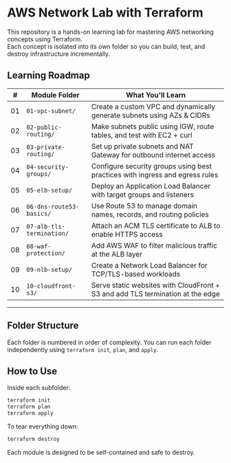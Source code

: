 # AWS Network Lab with Terraform

This repository is a hands-on learning lab for mastering AWS networking concepts using Terraform.  
Each concept is isolated into its own folder so you can build, test, and destroy infrastructure incrementally.

## Learning Roadmap

| #  | Module Folder                     | What You'll Learn                                                                 |
|----|----------------------------------|-----------------------------------------------------------------------------------|
| 01 | `01-vpc-subnet/`                 | Create a custom VPC and dynamically generate subnets using AZs & CIDRs           |
| 02 | `02-public-routing/`            | Make subnets public using IGW, route tables, and test with EC2 + curl            |
| 03 | `03-private-routing/`           | Set up private subnets and NAT Gateway for outbound internet access              |
| 04 | `04-security-groups/`           | Configure security groups using best practices with ingress and egress rules     |
| 05 | `05-elb-setup/`                 | Deploy an Application Load Balancer with target groups and listeners             |
| 06 | `06-dns-route53-basics/`        | Use Route 53 to manage domain names, records, and routing policies               |
| 07 | `07-alb-tls-termination/`       | Attach an ACM TLS certificate to ALB to enable HTTPS access                      |
| 08 | `08-waf-protection/`            | Add AWS WAF to filter malicious traffic at the ALB layer                         |
| 09 | `09-nlb-setup/`                 | Create a Network Load Balancer for TCP/TLS-based workloads                       |
| 10 | `10-cloudfront-s3/`      | Serve static websites with CloudFront + S3 and add TLS termination at the edge   |

---

## Folder Structure

Each folder is numbered in order of complexity. You can run each folder independently using `terraform init`, `plan`, and `apply`.

## How to Use

Inside each subfolder:

```bash
terraform init
terraform plan
terraform apply 
```

To tear everything down:

```bash
terraform destroy
```

Each module is designed to be self-contained and safe to destroy.
